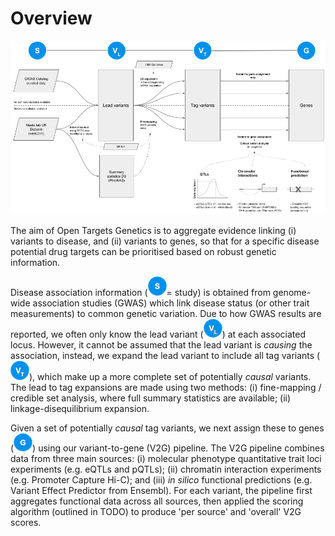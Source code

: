 # Overview

![Schematic outlining the data model and main data sources used in Open Targets Genetics](../.gitbook/assets/genetic-portal-data-overview-figure%20%282%29.png)

The aim of Open Targets Genetics is to aggregate evidence linking \(i\) variants to disease, and \(ii\) variants to genes, so that for a specific disease potential drug targets can be prioritised based on robust genetic information.

Disease association information \(![](../.gitbook/assets/s_30.png)= study\) is obtained from genome-wide association studies \(GWAS\) which link disease status \(or other trait measurements\) to common genetic variation. Due to how GWAS results are reported, we often only know the lead variant  \(![](../.gitbook/assets/vl_30%20%281%29.png)\) at each associated locus. However, it cannot be assumed that the lead variant is _causing_ the association, instead, we expand the lead variant to include all tag variants \(![](../.gitbook/assets/vt_30.png)\), which make up a more complete set of potentially _causal_ variants. The lead to tag expansions are made using two methods: \(i\) fine-mapping / credible set analysis, where full summary statistics are available; \(ii\) linkage-disequilibrium expansion.

Given a set of potentially _causal_ tag variants, we next assign these to genes \(![](../.gitbook/assets/g_30.png)\) using our variant-to-gene \(V2G\) pipeline. The V2G pipeline combines data from three main sources: \(i\) molecular phenotype quantitative trait loci experiments \(e.g. eQTLs and pQTLs\); \(ii\) chromatin interaction experiments \(e.g. Promoter Capture Hi-C\); and \(iii\) _in silico_ functional predictions \(e.g. Variant Effect Predictor from Ensembl\). For each variant, the pipeline first aggregates functional data across all sources, then applied the scoring algorithm \(outlined in TODO\) to produce 'per source' and 'overall' V2G scores.



